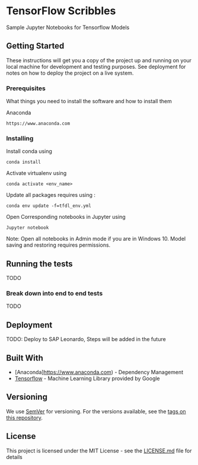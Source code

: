 # TensorFlow Scribbles

Sample Jupyter Notebooks for Tensorflow Models

## Getting Started

These instructions will get you a copy of the project up and running on your local machine for development and testing purposes. See deployment for notes on how to deploy the project on a live system.

### Prerequisites

What things you need to install the software and how to install them

Anaconda
```
https://www.anaconda.com
```

### Installing

Install conda using

```
conda install
```

Activate virtualenv using

```
conda activate <env_name>
```

Update all packages requires using :

```
conda env update -f=tfdl_env.yml
```

Open Corresponding notebooks in Jupyter using

```
Jupyter notebook
```

Note: Open all notebooks in Admin mode if you are in Windows 10. Model saving and restoring requires permissions.
## Running the tests

TODO

### Break down into end to end tests

TODO

## Deployment

TODO: Deploy to SAP Leonardo, Steps will be added in the future

## Built With

* [Anaconda]https://www.anaconda.com) - Dependency Management
* [Tensorflow](https://www.tensorflow.org/) - Machine Learning Library provided by Google


## Versioning

We use [SemVer](http://semver.org/) for versioning. For the versions available, see the [tags on this repository](https://github.com/your/project/tags). 

## License

This project is licensed under the MIT License - see the [LICENSE.md](LICENSE.md) file for details

